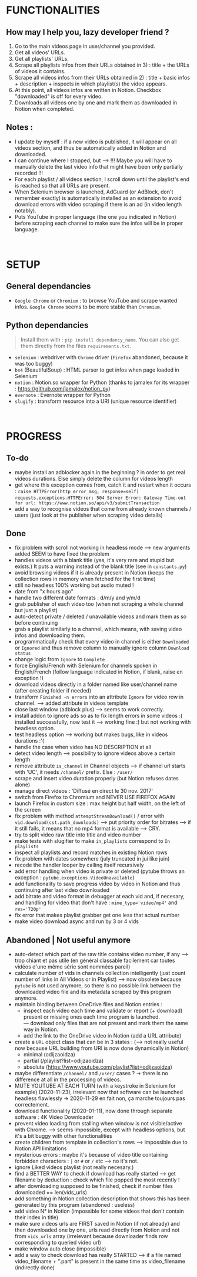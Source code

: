 # FUNCTIONALITIES

## How may I help you, lazy developer friend ?
1) Go to the main videos page in user/channel you provided.
2) Get all videos' URLs. 
3) Get all playlists' URLs. 
4) Scrape all playlists infos from their URLs obtained in 3) : title + the URLs of videos it contains.
5) Scrape all videos infos from their URLs obtained in 2) : title + basic infos + description + inspects in which playlist(s) the video appears.
6) At this point, all videos infos are written in Notion. Checkbox "downloaded" is off for every video.
7) Downloads all videos one by one and mark them as downloaded in Notion when completed. 

## Notes :
- I update by myself : if a new video is published, it will appear on all videos section, and thus be automatically added in Notion and downloaded.
- I can continue where I stopped, but —> !!! Maybe you will have to manually delete the last video info that might have been only partially recorded !!!
- For each playlist / all videos section, I scroll down until the playlist's end is reached so that all URLs are present.
- When Selenium browser is launched, AdGuard (or AdBlock, don't remember exactly) is automatically installed as an extension to avoid download errors with video scraping if there is an ad (in video length notably).
- Puts YouTube in proper language (the one you indicated in Notion) before scraping each channel to make sure the infos will be in proper language.

<br>

# SETUP

## General dependancies
- `Google Chrome` or `Chromium` : to browse YouTube and scrape wanted infos. `Google Chrome` seems to be more stable than `Chromium`.  

## Python dependancies
> Install them with : `pip install dependancy_name`. You can also get them directly from the files `requirements.txt`.

- `selenium` : webdriver with `Chrome` driver (`Firefox` abandoned, because it was too buggy)
- `bs4` (BeautifulSoup) : HTML parser to get infos when page loaded in Selenium
- `notion` : Notion.so wrapper for Python (thanks to jamalex for its wrapper : https://github.com/jamalex/notion_py)
- `evernote` : Evernote wrapper for Python
- `slugify` : transform resource into a URI (unique resource identifier)

<br>

# PROGRESS

## To-do
- maybe install an adblocker again in the beginning ? in order to get real videos durations. Else simply delete the column for videos length
- get where this exception comes from, catch it and restart when it occurs :
`raise HTTPError(http_error_msg, response=self)`
`requests.exceptions.HTTPError: 504 Server Error: Gateway Time-out for url: https://www.notion.so/api/v3/submitTransaction`
- add a way to recognise videos that come from already known channels / users (just look at the publisher when scraping video details)

## Done
- fix problem with scroll not working in headless mode —> new arguments added SEEM to have fixed the problem
- handles videos with a blank title (yes, it's very rare and stupid but exists.) It puts a warning instead of the blank title (see in `constants.py`)
- avoid browsing videos if it is already present in Notion (keeps the collection rows in memory when fetched for the first time)
- still no headless 100% working but audio muted !
- date from "x hours ago"
- handle two different date formats : d/m/y and y/m/d
- grab publisher of each video too (when not scraping a whole channel but just a playlist)
- auto-detect private / deleted / unavailable videos and mark them as so before continuing
- grab a playlist similarly to a channel, which means, with saving video infos and downloading them.
- programmatically check that every video in channel is either `Downloaded` or `Ignored` and thus remove column to manually ignore column `Download status`
- change logic from `Ignore` to `Complete`
- force English/French with Selenium for channels spoken in English/French (follow language indicated in Notion, if blank, raise en exception !)
- download videos directly in a folder named like user/channel name (after creating folder if needed)
- transform `Finished -n errors` into an attribute `Ignore` for video row in channel. —> added attribute in videos template
- close last window (adblock plus) —> seems to work correctly.
- install addon to ignore ads so as to fix length errors in some videos :( installed successfully, now test it —> working fine :) but not working with headless option.
- test headless option —> working but makes bugs, like in videos durations :'(
- handle the case when video has NO DESCRIPTION at all
- detect video length —> possibility to ignore videos above a certain length
- remove attribute `is_channel` in Channel objects —> if channel url starts with 'UC', it needs `/channel/` prefix. Else : `/user/`
- scrape and insert video duration properly (but Notion refuses dates alone)
- manage direct videos : 'Diffusé en direct le 30 nov. 2017'
- switch from Firefox to Chromium and NEVER USE FIREFOX AGAIN
- launch Firefox in custom size : max height but half width, on the left of the screen
- fix problem with method `attemptStreamDownload()` / error with `vid.download(cst.path_downloads)` —> put priority order for bitrates —> if it still fails, it means that no mp4 format is available —> CRY.
- try to split video raw title into title and video number 
- make tests with slugifier to make `in_playlists` correspond to `In playlists`
- inspect all playlists and record matches in existing Notion rows
- fix problem with dates somewhere (july truncated in jui like juin)
- recode the handler looper by calling itself recursively
- add error handling when video is private or deleted (pytube throws an exception : `pytube.exceptions.VideoUnavailable`)
- add functionality to save progress video by video in Notion and thus continuing after last video downloaded
- add bitrate and video format in debugger at each vid and, if necesary, and handling for video that don't have : `mime_type='video/mp4'` and `res='720p'`
- fix error that makes playlist grabber get one less that actual number
- make video download async and run by 3 or 4 vids

## Abandoned | Not useful anymore
- auto-detect which part of the raw title contains video number, if any —> trop chiant et pas utile (en général classable facilement car toutes vidéos d'une même série sont nommées pareil)
- calculate number of vids in channels collection intelligently (just count number of links in All Videos or in Playlist) —> now obsolete because `pytube` is not used anymore, so there is no possible link between the downloaded video file and its metadata scraped by this program anymore.
- maintain binding between OneDrive files and Notion entries :
    - inspect each video each time and validate or report (+ download) present or missing ones each time program is launched.  
    — download only files that are not present and mark them the same way in Notion.  
    - add the link to the OneDrive video in Notion (add a URL attribute)
- create a `URL` object class that can be in 3 states : (—> not really useful now because URL building from URI is now done dynamically in Notion)
    - minimal (odijzaoidza)
    - partial (/playlist?list=odijzaoidza)
    - absolute (https://www.youtube.com/playlist?list=odijzaoidza)
- maybe differentiate `/channel/` and `/user/` cases ? -> there is no difference at all in the processing of videos.
- MUTE YOUTUBE AT EACH TURN (with a keystroke in Selenium for example) (2020-11-23), irrelevant now that software can be launched headless flawlessly -> 2020-11-29 en fait non, ça marche toujours pas correctement.
- download functionality (2020-01-11), now done through separate software : 4K Video Downloader
- prevent video loading from stalling when window is not visible/active with Chrome. —> seems impossible, except with headless options, but it's a bit buggy with other functionalities
- create children from template in collection's rows —> impossible due to Notion API limitations
- mysterious errors : maybe it's because of video title containing forbidden characters : `|` or `#` or `/` etc —> no it's not.
- ignore Liked videos playlist (not really necesary.)
- find a BETTER WAY to check if download has really started —> get filename by deduction : check which file popped the most recently !
- after downloading supposed to be finished, check if number files downloaded == len(vids_urls)
- add something in Notion collection description that shows this has been generated by this program (abandoned : useless)
- add video N° in Notion (impossible for some videos that don't contain their index in title)
- make sure videos urls are FIRST saved in Notion (if not already) and then downloaded one by one, urls read directly from Notion and not from `vids_urls` array (irrelevant because downloader finds row corresponding to queried video url)
- make window auto close (impossible)
- add a way to check download has really STARTED —> if a file named video_filename + ".part" is present in the same time as video_filename (indirectly done)